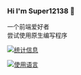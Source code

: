 ### Hi I'm Super12138 👋

一个前端爱好者
<br>尝试使用原生编写程序

[![统计信息](https://github-readme-stats.vercel.app/api?username=Super12138&show_icons=true&icon_color=0366d6&bg_color=ffffff&hide_title=true&hide=contribs&include_all_commits=true)](https://github.com/Super12138/)

[![使用语言](https://github-readme-stats.vercel.app/api/top-langs/?username=Super12138&layout=compact)](https://github.com/Super12138/)
